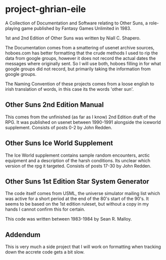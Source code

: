 # project-ghrian-eile
A Collection of Documentation and Software relating to Other Suns, a role-playing game published by Fantasy Games Unlimited in 1983.

1st and 2nd Edition of Other Suns was written by Niall C. Shapero.

The Documentation comes from a smattering of usenet archive sources, hoboes.com has better formatting that the crude methods I used to rip the data from 
google groups, however it does not record the actual dates the messages where originally sent. So I will use both, hoboes filling in for what google groups did 
not record, but primarily taking the information from google groups.

The Naming Convention of these projects comes from a loose english to irish translation of words, in this case its the words 'other sun'.


## Other Suns 2nd Edition Manual
This comes from the unfinished (as far as I know) 2nd Edition draft of the RPG. It was published on usenet between 1990-1991 alongside the 
iceworld supplement. Consists of posts 0-2 by John Redden.

## Other Suns Ice World Supplement
The Ice World supplement contains sample random encounters, arctic equipment and a description of the harsh conditions. Its unclear which version of the rpg 
it targeted. Consists of posts 17-30 by John Redden.

    
    

## Other Suns 1st Edition Star System Generator
The code itself comes from USML, the universe simulator mailing list which was active for a short period at the end of the 80's start of the 90's. It seems 
to be based on the 1st edition ruleset, but without a copy in my hands I cannot confirm this for certain.

This code was written between 1983-1984 by Sean R. Malloy.

## Addendum
This is very much a side project that I will work on formatting when tracking down the accrete code gets a bit slow.
